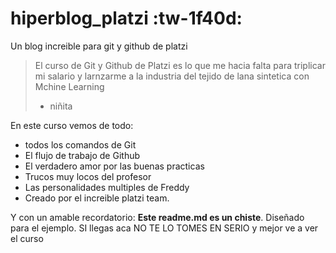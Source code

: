 # hiperblog_platzi  :tw-1f40d:
Un blog increible para git y github de platzi

> El curso de Git y Github de Platzi es lo que me hacia falta para triplicar mi salario y larnzarme a la industria del tejido de lana sintetica con Mchine Learning
> - niñita


En este curso vemos de todo:
* todos los comandos de Git
* El flujo de trabajo de Github
* El verdadero amor por las buenas practicas
* Trucos  muy locos del profesor
* Las personalidades multiples de Freddy
* Creado por el increible platzi team.

Y con un amable recordatorio: **Este readme.md es un chiste**. Diseñado para el ejemplo. SI llegas aca NO TE LO TOMES EN SERIO y mejor ve a ver el curso

